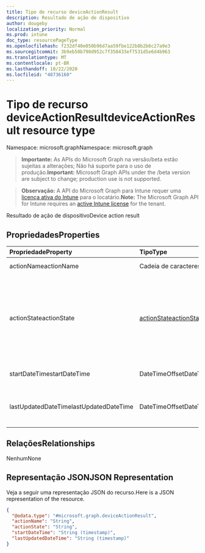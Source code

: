 ```yaml
---
title: Tipo de recurso deviceActionResult
description: Resultado de ação de dispositivo
author: dougeby
localization_priority: Normal
ms.prod: intune
doc_type: resourcePageType
ms.openlocfilehash: f232df40e050b96d7aa59fbe122b8b2b6c27a9e3
ms.sourcegitcommit: 3b9eb50b790d952c7f350433ef7531d5e6d4b963
ms.translationtype: MT
ms.contentlocale: pt-BR
ms.lasthandoff: 10/22/2020
ms.locfileid: "48736160"
---
```

# <a name="deviceactionresult-resource-type"></a><span data-ttu-id="88c9a-103">Tipo de recurso deviceActionResult</span><span class="sxs-lookup"><span data-stu-id="88c9a-103">deviceActionResult resource type</span></span>

<span data-ttu-id="88c9a-104">Namespace: microsoft.graph</span><span class="sxs-lookup"><span data-stu-id="88c9a-104">Namespace: microsoft.graph</span></span>

> <span data-ttu-id="88c9a-105">**Importante:** As APIs do Microsoft Graph na versão/beta estão sujeitas a alterações; Não há suporte para o uso de produção.</span><span class="sxs-lookup"><span data-stu-id="88c9a-105">**Important:** Microsoft Graph APIs under the /beta version are subject to change; production use is not supported.</span></span>

> <span data-ttu-id="88c9a-106">**Observação:** A API do Microsoft Graph para Intune requer uma [licença ativa do Intune](https://go.microsoft.com/fwlink/?linkid=839381) para o locatário.</span><span class="sxs-lookup"><span data-stu-id="88c9a-106">**Note:** The Microsoft Graph API for Intune requires an [active Intune license](https://go.microsoft.com/fwlink/?linkid=839381) for the tenant.</span></span>

<span data-ttu-id="88c9a-107">Resultado de ação de dispositivo</span><span class="sxs-lookup"><span data-stu-id="88c9a-107">Device action result</span></span>

## <a name="properties"></a><span data-ttu-id="88c9a-108">Propriedades</span><span class="sxs-lookup"><span data-stu-id="88c9a-108">Properties</span></span>
|<span data-ttu-id="88c9a-109">Propriedade</span><span class="sxs-lookup"><span data-stu-id="88c9a-109">Property</span></span>|<span data-ttu-id="88c9a-110">Tipo</span><span class="sxs-lookup"><span data-stu-id="88c9a-110">Type</span></span>|<span data-ttu-id="88c9a-111">Descrição</span><span class="sxs-lookup"><span data-stu-id="88c9a-111">Description</span></span>|
|:---|:---|:---|
|<span data-ttu-id="88c9a-112">actionName</span><span class="sxs-lookup"><span data-stu-id="88c9a-112">actionName</span></span>|<span data-ttu-id="88c9a-113">Cadeia de caracteres</span><span class="sxs-lookup"><span data-stu-id="88c9a-113">String</span></span>|<span data-ttu-id="88c9a-114">Nome da ação</span><span class="sxs-lookup"><span data-stu-id="88c9a-114">Action name</span></span>|
|<span data-ttu-id="88c9a-115">actionState</span><span class="sxs-lookup"><span data-stu-id="88c9a-115">actionState</span></span>|[<span data-ttu-id="88c9a-116">actionState</span><span class="sxs-lookup"><span data-stu-id="88c9a-116">actionState</span></span>](../resources/intune-shared-actionstate.md)|<span data-ttu-id="88c9a-117">Estado da ação.</span><span class="sxs-lookup"><span data-stu-id="88c9a-117">State of the action.</span></span> <span data-ttu-id="88c9a-118">Os valores possíveis são: `none`, `pending`, `canceled`, `active`, `done`, `failed`, `notSupported`.</span><span class="sxs-lookup"><span data-stu-id="88c9a-118">Possible values are: `none`, `pending`, `canceled`, `active`, `done`, `failed`, `notSupported`.</span></span>|
|<span data-ttu-id="88c9a-119">startDateTime</span><span class="sxs-lookup"><span data-stu-id="88c9a-119">startDateTime</span></span>|<span data-ttu-id="88c9a-120">DateTimeOffset</span><span class="sxs-lookup"><span data-stu-id="88c9a-120">DateTimeOffset</span></span>|<span data-ttu-id="88c9a-121">Hora em que a ação foi iniciada</span><span class="sxs-lookup"><span data-stu-id="88c9a-121">Time the action was initiated</span></span>|
|<span data-ttu-id="88c9a-122">lastUpdatedDateTime</span><span class="sxs-lookup"><span data-stu-id="88c9a-122">lastUpdatedDateTime</span></span>|<span data-ttu-id="88c9a-123">DateTimeOffset</span><span class="sxs-lookup"><span data-stu-id="88c9a-123">DateTimeOffset</span></span>|<span data-ttu-id="88c9a-124">Hora da última atualização do estado da ação</span><span class="sxs-lookup"><span data-stu-id="88c9a-124">Time the action state was last updated</span></span>|

## <a name="relationships"></a><span data-ttu-id="88c9a-125">Relações</span><span class="sxs-lookup"><span data-stu-id="88c9a-125">Relationships</span></span>
<span data-ttu-id="88c9a-126">Nenhum</span><span class="sxs-lookup"><span data-stu-id="88c9a-126">None</span></span>

## <a name="json-representation"></a><span data-ttu-id="88c9a-127">Representação JSON</span><span class="sxs-lookup"><span data-stu-id="88c9a-127">JSON Representation</span></span>
<span data-ttu-id="88c9a-128">Veja a seguir uma representação JSON do recurso.</span><span class="sxs-lookup"><span data-stu-id="88c9a-128">Here is a JSON representation of the resource.</span></span>
<!-- {
  "blockType": "resource",
  "@odata.type": "microsoft.graph.deviceActionResult"
}
-->
``` json
{
  "@odata.type": "#microsoft.graph.deviceActionResult",
  "actionName": "String",
  "actionState": "String",
  "startDateTime": "String (timestamp)",
  "lastUpdatedDateTime": "String (timestamp)"
}
```





